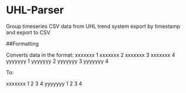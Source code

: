 # UHL-Parser

Group timeseries CSV data from UHL trend system export by timestamp and export to CSV

##Formatting

Converts data in the format:
xxxxxxx			1
xxxxxxx					2
xxxxxxx							3
xxxxxxx									4
yyyyyyy			1
yyyyyyy					2
yyyyyyy							3
yyyyyyy									4

To:

xxxxxxx			1		2		3		4
yyyyyyy			1		2		3		4